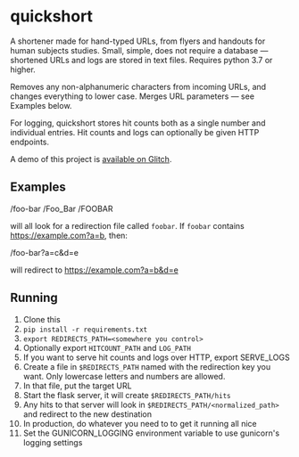 # quickshort
A shortener made for hand-typed URLs, from flyers and handouts for human subjects studies. Small, simple, does not require a database — shortened URLs and logs are stored in text files. Requires python 3.7 or higher.

Removes any non-alphanumeric characters from incoming URLs, and changes everything to lower case. Merges URL parameters — see Examples below.

For logging, quickshort stores hit counts both as a single number and individual entries. Hit counts and logs can optionally be given HTTP endpoints.

A demo of this project is [available on Glitch](https://glitch.com/edit/#!/quickshort-demo).

## Examples

/foo-bar
/Foo_Bar
/FOOBAR

will all look for a redirection file called `foobar`. If `foobar` contains https://example.com?a=b, then:

/foo-bar?a=c&d=e

will redirect to
https://example.com?a=b&d=e

## Running

1. Clone this
1. `pip install -r requirements.txt`
1. `export REDIRECTS_PATH=<somewhere you control>`
1. Optionally export `HITCOUNT_PATH` and `LOG_PATH`
1. If you want to serve hit counts and logs over HTTP, export SERVE_LOGS
1. Create a file in `$REDIRECTS_PATH` named with the redirection key you want. Only lowercase letters and numbers are allowed.
1. In that file, put the target URL
1. Start the flask server, it will create `$REDIRECTS_PATH/hits`
1. Any hits to that server will look in `$REDIRECTS_PATH/<normalized_path>` and redirect to the new destination
1. In production, do whatever you need to to get it running all nice
1. Set the GUNICORN_LOGGING environment variable to use gunicorn's logging settings
